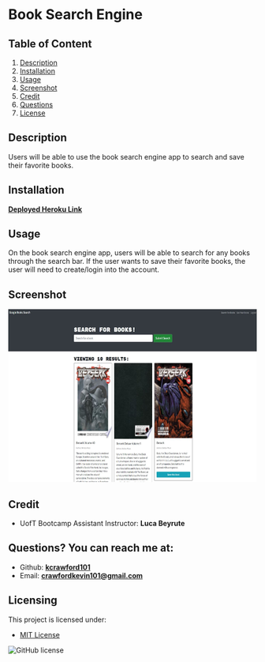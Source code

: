 # Book Search Engine 

## Table of Content 
   1. [Description](#Description)
   2. [Installation](#Installation)
   3. [Usage](#Usage)
   4. [Screenshot ](#Screenshot)
   5. [Credit](#Credit)
   6. [Questions](#Questions?)
   7. [License](#Licensing)

## Description 
Users will be able to use the book search engine app to search and save their favorite books.  

## Installation 
[**Deployed Heroku Link**](https://cryptic-everglades-34888.herokuapp.com/)

## Usage 
On the book search engine app, users will be able to search for any books through the search bar. If the user wants to save their favorite books, the user will need to create/login into the account.

## Screenshot 
<img src='Assets\book_search.JPG' width="750" height="350">

## Credit 

- UofT Bootcamp Assistant Instructor: **Luca Beyrute**
  
## Questions? You can reach me at:
- Github: [**kcrawford101**](https://github.com/kcrawford101)
- Email: **crawfordkevin101@gmail.com**

## Licensing
This project is licensed under:  
* [MIT License](LICENSE.txt)

![GitHub license](https://img.shields.io/badge/license-MIT-blue.svg)
